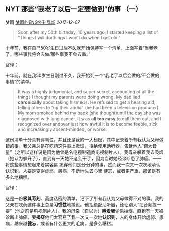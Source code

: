 ## NYT 那些“我老了以后一定要做到”的事 （一）

梦雨 [梦雨的ENG外刊乱炖](javascript:void(0);) *2017-12-07*

> Soon after my 50th birthday, 10 years ago, I started keeping a list of “Things I will do/things I won’t do when I get old.”

十年前，我在自己50岁生日过后不久就开始保持写一个清单，上面写着“当我老了，哪些事我将会去做/哪些事我不会去做。”

官译：

十年前，就在我50岁生日刚过不久，我开始列一个“我老了以后会做的/不会做的事情”的清单。

> It was a highly judgmental, and super secret, accounting of all the things I thought my parents were doing wrong. My dad lied **chronically** about taking hismeds. He refused to get a hearing aid, telling others to “up their audio” (he had been a television producer). My mom smoked behind my back (she thought)until the day she was diagnosed with lung cancer. It was **all too easy** to call them out, and I recognized over andover just how awful it is to become feeble, sick and increasingly absent-minded, or worse.

这份清单十分具有评判性，并且还是我的一大秘密，其中记录着所有我认为父母做错的事。我父亲总是在吃药这件事上撒谎，拒绝使用助听器，告诉他人“调大音量”（之所以这样说是因为他曾是名电视制造商电视制片人）。我母亲躲着我去吸烟（她认为躲开了），直到有一天她不这么干了，因为当时她经诊断患了肺癌。一一将这些事情想起来着实容易 揭穿他们是分分钟的事，然而我一次又一次次地承认认识到，人要是变得虚弱，患病，不断地失去心智 健忘，或者更严重，那该是有多么地糟糕。

官译：

这是一份**极其苛刻**、高度私密的清单，记下了所有我认为父母做得不对的事。我的父亲在吃药这件事上总是**习惯性**地撒谎。他拒绝配助听器，还让别人“把音频提一提”（他之前是电视制片人）。我的母亲（自以为）**瞒着我**偷偷抽烟，直到有一天被诊断出肺癌。要**揭穿**他们太容易了我一次又一次地**认识到**，人的身体开始虚弱、患病，越来越**健忘**，或者有什么更大的毛病，是多么糟糕。









